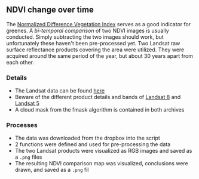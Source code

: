 ## NDVI change over time

The [Normalized Difference Vegetation Index](https://en.wikipedia.org/wiki/Normalized_difference_vegetation_index) serves as a good indicator for greenes. A *bi-temporal comparison* of two NDVI images is usually conducted. Simply subtracting the two images should work, but unfortunately these haven't been pre-processed yet. Two Landsat raw surface reflectance products covering the area were utilized. They were acquired around the same period of the year, but about 30 years apart from each other.


### Details
- The Landsat data can be found [here](https://www.dropbox.com/sh/3lz5vylc7tzpiup/AAB3HCFHdJFa8lV_PMRlV5Wda?dl=1)
- Beware of the different product details and bands of [Landsat 8](https://landsat.gsfc.nasa.gov/landsat-8/) and [Landsat 5](https://landsat.gsfc.nasa.gov/landsat-5/)
- A cloud mask from the fmask algorithm is contained in both archives


### Processes
- The data was downloaded from the dropbox into the script
- 2 functions were defined and used for pre-processing the data
- The two Landsat products were visualized as RGB images and saved as a `.png` files
- The resulting NDVI comparison map was visualized, conclusions were drawn, and saved as a `.png` fil
